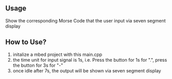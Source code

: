 ## Usage
Show the corresponding Morse Code that the user input via seven segment display

## How to Use?
1. initalize a mbed project with this main.cpp
2. the time unit for input signal is 1s, i.e. Press the button for 1s for ".", press the button for 3s for "-"
3. once idle after 7s, the output will be shown via seven segment display
